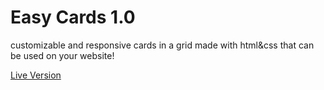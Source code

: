 # Easy Cards 1.0

customizable and responsive cards in a grid made with html&amp;css that can be used on your website! 

[Live Version](https://jm1069.github.io/easy-cards-component/)

